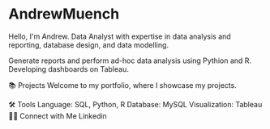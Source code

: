 # AndrewMuench

Hello, I'm Andrew. Data Analyst with expertise in data analysis and reporting, database design, and data modelling.


Generate reports and perform ad-hoc data analysis using Pythion and R.
Developing dashboards on Tableau.

📚 Projects
Welcome to my portfolio, where I showcase my projects.

🛠️ Tools
Language: SQL, Python, R
Database: MySQL
Visualization: Tableau
👋🏻 Connect with Me
Linkedin 
